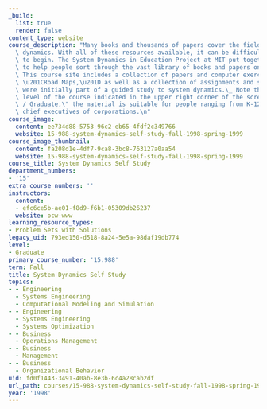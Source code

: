 ```yaml
---
_build:
  list: true
  render: false
content_type: website
course_description: "Many books and thousands of papers cover the field of system\
  \ dynamics. With all of these resources available, it can be difficult to know where\
  \ to begin. The System Dynamics in Education Project at MIT put together these resources\
  \ to help people sort through the vast library of books and papers on system dynamics.\
  \ This course site includes a collection of papers and computer exercises entitled\
  \ \u201CRoad Maps,\u201D as well as a collection of assignments and solutions that\
  \ were initially part of a guided study to system dynamics.\_ Note that while the\
  \ level of the course indicated in the upper right corner of the screen is \"Undergraduate\
  \ / Graduate,\" the material is suitable for people ranging from K-12 students to\
  \ chief executives of corporations.\n"
course_image:
  content: ee734d88-5753-96c2-eb65-4fdf2c349766
  website: 15-988-system-dynamics-self-study-fall-1998-spring-1999
course_image_thumbnail:
  content: fa208d1e-4df7-9ca8-3bc8-763127a0aa54
  website: 15-988-system-dynamics-self-study-fall-1998-spring-1999
course_title: System Dynamics Self Study
department_numbers:
- '15'
extra_course_numbers: ''
instructors:
  content:
  - efc6ce5b-ae01-f8d9-f6b1-05309db26237
  website: ocw-www
learning_resource_types:
- Problem Sets with Solutions
legacy_uid: 793ed150-d518-8a24-5e5a-98daf19db774
level:
- Graduate
primary_course_number: '15.988'
term: Fall
title: System Dynamics Self Study
topics:
- - Engineering
  - Systems Engineering
  - Computational Modeling and Simulation
- - Engineering
  - Systems Engineering
  - Systems Optimization
- - Business
  - Operations Management
- - Business
  - Management
- - Business
  - Organizational Behavior
uid: fd0f1443-3491-40ab-8e3b-6c4a28cab2df
url_path: courses/15-988-system-dynamics-self-study-fall-1998-spring-1999
year: '1998'
---
```

